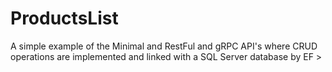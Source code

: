 # ProductsList
A simple example of the Minimal and RestFul and gRPC API's where CRUD operations are implemented and linked with a SQL Server database by EF >
